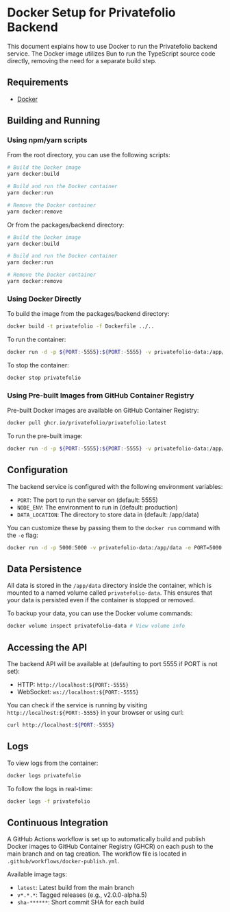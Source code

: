 # Docker Setup for Privatefolio Backend

This document explains how to use Docker to run the Privatefolio backend service.
The Docker image utilizes Bun to run the TypeScript source code directly, removing the need for a separate build step.

## Requirements

- [Docker](https://docs.docker.com/get-docker/)

## Building and Running

### Using npm/yarn scripts

From the root directory, you can use the following scripts:

```sh
# Build the Docker image
yarn docker:build

# Build and run the Docker container
yarn docker:run

# Remove the Docker container
yarn docker:remove
```

Or from the packages/backend directory:

```sh
# Build the Docker image
yarn docker:build

# Build and run the Docker container
yarn docker:run

# Remove the Docker container
yarn docker:remove
```

### Using Docker Directly

To build the image from the packages/backend directory:

```sh
docker build -t privatefolio -f Dockerfile ../..
```

To run the container:

```sh
docker run -d -p ${PORT:-5555}:${PORT:-5555} -v privatefolio-data:/app/data --name privatefolio privatefolio
```

To stop the container:

```sh
docker stop privatefolio
```

### Using Pre-built Images from GitHub Container Registry

Pre-built Docker images are available on GitHub Container Registry:

```sh
docker pull ghcr.io/privatefolio/privatefolio:latest
```

To run the pre-built image:

```sh
docker run -d -p ${PORT:-5555}:${PORT:-5555} -v privatefolio-data:/app/data --name privatefolio ghcr.io/privatefolio/privatefolio:latest
```

## Configuration

The backend service is configured with the following environment variables:

- `PORT`: The port to run the server on (default: 5555)
- `NODE_ENV`: The environment to run in (default: production)
- `DATA_LOCATION`: The directory to store data in (default: /app/data)

You can customize these by passing them to the `docker run` command with the `-e` flag:

```sh
docker run -d -p 5000:5000 -v privatefolio-data:/app/data -e PORT=5000 -e NODE_ENV=development --name privatefolio privatefolio
```

## Data Persistence

All data is stored in the `/app/data` directory inside the container, which is mounted to a named volume called `privatefolio-data`. This ensures that your data is persisted even if the container is stopped or removed.

To backup your data, you can use the Docker volume commands:

```sh
docker volume inspect privatefolio-data # View volume info
```

## Accessing the API

The backend API will be available at (defaulting to port 5555 if PORT is not set):

- HTTP: `http://localhost:${PORT:-5555}`
- WebSocket: `ws://localhost:${PORT:-5555}`

You can check if the service is running by visiting `http://localhost:${PORT:-5555}` in your browser or using curl:

```sh
curl http://localhost:${PORT:-5555}
```

## Logs

To view logs from the container:

```sh
docker logs privatefolio
```

To follow the logs in real-time:

```sh
docker logs -f privatefolio
```

## Continuous Integration

A GitHub Actions workflow is set up to automatically build and publish Docker images to GitHub Container Registry (GHCR) on each push to the main branch and on tag creation. The workflow file is located in `.github/workflows/docker-publish.yml`.

Available image tags:
- `latest`: Latest build from the main branch
- `v*.*.*`: Tagged releases (e.g., v2.0.0-alpha.5)
- `sha-******`: Short commit SHA for each build
